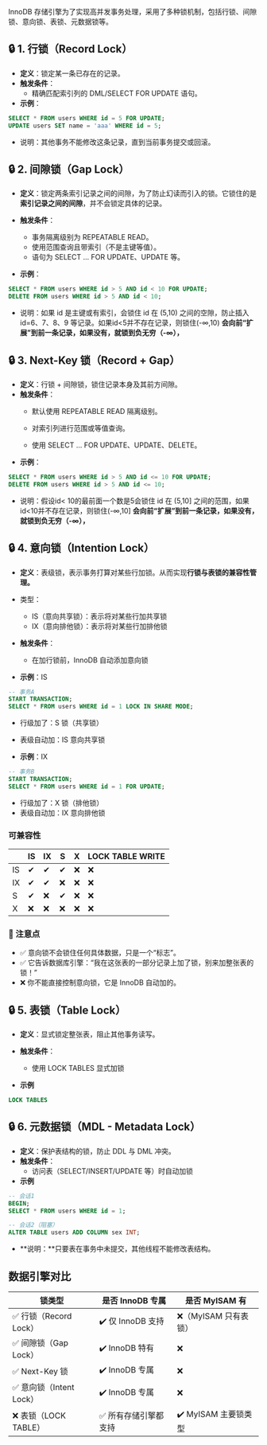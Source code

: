 InnoDB 存储引擎为了实现高并发事务处理，采用了多种锁机制，包括行锁、间隙锁、意向锁、表锁、元数据锁等。

## 🔒 1. 行锁（Record Lock）

- **定义**：锁定某一条已存在的记录。
- **触发条件**：
  - 精确匹配索引列的 DML/SELECT FOR UPDATE 语句。
- **示例**：

```sql
SELECT * FROM users WHERE id = 5 FOR UPDATE;
UPDATE users SET name = 'aaa' WHERE id = 5;
```
- 说明：其他事务不能修改这条记录，直到当前事务提交或回滚。

## 🔒 2. 间隙锁（Gap Lock）
- **定义**：锁定两条索引记录之间的间隙，为了防止幻读而引入的锁。它锁住的是 **索引记录之间的间隙**，并不会锁定具体的记录。
- **触发条件**：
	- 事务隔离级别为 REPEATABLE READ。
	- 使用范围查询且带索引（不是主键等值）。
	- 语句为 SELECT ... FOR UPDATE、UPDATE 等。

- **示例**：
```sql
SELECT * FROM users WHERE id > 5 AND id < 10 FOR UPDATE;
DELETE FROM users WHERE id > 5 AND id < 10;
```
- 说明：如果 id 是主键或有索引，会锁住 id 在 (5,10) 之间的空隙，防止插入 id=6、7、8、9 等记录。如果id<5并不存在记录，则锁住(-∞,10)
**会向前“扩展”到前一条记录，如果没有，就锁到负无穷（-∞），**

## 🔒 3. Next-Key 锁（Record + Gap）
- **定义**：行锁 + 间隙锁，锁住记录本身及其前方间隙。
- **触发条件**：
	- 默认使用 REPEATABLE READ 隔离级别。

	- 对索引列进行范围或等值查询。

	- 使用 SELECT ... FOR UPDATE、UPDATE、DELETE。
- **示例**：
```sql
SELECT * FROM users WHERE id > 5 AND id <= 10 FOR UPDATE;
DELETE FROM users WHERE id > 5 AND id <= 10;
```
- 说明：假设id< 10的最前面一个数是5会锁住 id 在 (5,10] 之间的范围，如果id<10并不存在记录，则锁住(-∞,10]
**会向前“扩展”到前一条记录，如果没有，就锁到负无穷（-∞），**


## 🔒 4. 意向锁（Intention Lock）
- **定义**：表级锁，表示事务打算对某些行加锁。从而实现**行锁与表锁的兼容性管理。**
- 类型：
	- IS（意向共享锁）：表示将对某些行加共享锁
	- IX（意向排他锁）：表示将对某些行加排他锁
- **触发条件**：
	- 在加行锁前，InnoDB 自动添加意向锁
	
- **示例**：IS
```sql
-- 事务A
START TRANSACTION;
SELECT * FROM users WHERE id = 1 LOCK IN SHARE MODE;
```
- 行级加了：S 锁（共享锁）
- 表级自动加：IS 意向共享锁

- **示例**：IX
```sql
-- 事务B
START TRANSACTION;
SELECT * FROM users WHERE id = 1 FOR UPDATE;
```
- 行级加了：X 锁（排他锁）
- 表级自动加：IX 意向排他锁
### 可兼容性
|    | IS | IX | S | X | LOCK TABLE WRITE |
| -- | -- | -- | - | - | ---------------- |
| IS | ✔  | ✔  | ✔ | ❌ | ❌                |
| IX | ✔  | ✔  | ❌ | ❌ | ❌                |
| S  | ✔  | ❌  | ✔ | ❌ | ❌                |
| X  | ❌  | ❌  | ❌ | ❌ | ❌                |


### 🧠 注意点
- ✅ 意向锁不会锁住任何具体数据，只是一个“标志”。
- ✅ 它告诉数据库引擎：“我在这张表的一部分记录上加了锁，别来加整张表的锁！”
- ❌ 你不能直接控制意向锁，它是 InnoDB 自动加的。

## 🔒 5. 表锁（Table Lock）
- **定义**：显式锁定整张表，阻止其他事务读写。
- **触发条件**：
	- 使用 LOCK TABLES 显式加锁
	
- **示例**
```sql
LOCK TABLES
```

## 🔒 6.  元数据锁（MDL - Metadata Lock）
- **定义**：保护表结构的锁，防止 DDL 与 DML 冲突。
- **触发条件**：
	- 访问表（SELECT/INSERT/UPDATE 等）时自动加锁
- **示例**
```sql
-- 会话1
BEGIN;
SELECT * FROM users WHERE id = 1;

-- 会话2（阻塞）
ALTER TABLE users ADD COLUMN sex INT;
```
- **说明：**只要表在事务中未提交，其他线程不能修改表结构。

## 数据引擎对比

| 锁类型                | 是否 InnoDB 专属   | 是否 MyISAM 有     |
| ------------------ | -------------- | --------------- |
| ✅ 行锁（Record Lock）  | ✔️ 仅 InnoDB 支持 | ❌（MyISAM 只有表锁）  |
| ✅ 间隙锁（Gap Lock）    | ✔️ InnoDB 特有   | ❌               |
| ✅ Next-Key 锁       | ✔️ InnoDB 专属   | ❌               |
| ✅ 意向锁（Intent Lock） | ✔️ InnoDB 专属   | ❌               |
| ❌ 表锁（LOCK TABLE）   | ✅ 所有存储引擎都支持    | ✔️ MyISAM 主要锁类型 |
